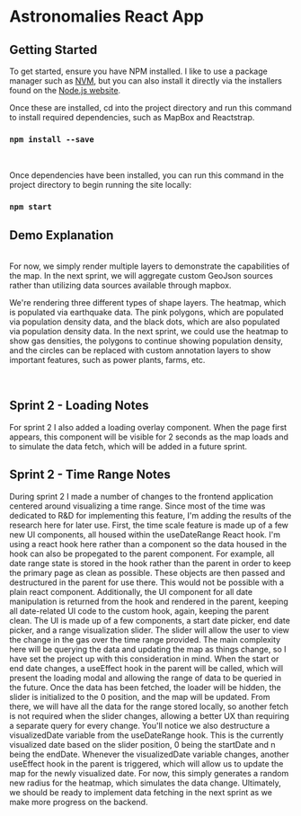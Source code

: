 # Astronomalies React App

## Getting Started

To get started, ensure you have NPM installed. I like to use a package manager such as [NVM](https://github.com/nvm-sh/nvm), but you can also install it directly via the installers found on the [Node.js website](https://nodejs.org/en/download/).

Once these are installed, cd into the project directory and run this command to install required dependencies, such as MapBox and Reactstrap.
### `npm install --save`
<br/>

Once dependencies have been installed, you can run this command in the project directory to begin running the site locally:
### `npm start`

## Demo Explanation
<br/>
For now, we simply render multiple layers to demonstrate the capabilities of the map. In the next sprint, we will aggregate custom GeoJson sources rather than utilizing data sources available through mapbox. 

<br/>

We're rendering three different types of shape layers. The heatmap, which is populated via earthquake data. The pink polygons, which are populated via population density data, and the black dots, which are also populated via population density data. In the next sprint, we could use the heatmap to show gas densities, the polygons to continue showing population density, and the circles can be replaced with custom annotation layers to show important features, such as power plants, farms, etc.

<br/>

## Sprint 2 - Loading Notes
For sprint 2 I also added a loading overlay component. When the page first appears, this component will be visible for 2 seconds as the map loads and to simulate the data fetch, which will be added in a future sprint. 

## Sprint 2 - Time Range Notes
During sprint 2 I made a number of changes to the frontend application centered around visualizing a time range. Since most of the time was dedicated to R&D for implementing this feature, I'm adding the results of the research here for later use. First, the time scale feature is made up of a few new UI components, all housed within the useDateRange React hook. I'm using a react hook here rather than a component so the data housed in the hook can also be propegated to the parent component. For example, all date range state is stored in the hook rather than the parent in order to keep the primary page as clean as possible. These objects are then passed and destructured in the parent for use there. This would not be possible with a plain react component. Additionally, the UI component for all date manipulation is returned from the hook and rendered in the parent, keeping all date-related UI code to the custom hook, again, keeping the parent clean. The UI is made up of a few components, a start date picker, end date picker, and a range visualization slider. The slider will allow the user to view the change in the gas over the time range provided. The main complexity here will be querying the data and updating the map as things change, so I have set the project up with this consideration in mind. When the start or end date changes, a useEffect hook in the parent will be called, which will present the loading modal and allowing the range of data to be queried in the future. Once the data has been fetched, the loader will be hidden, the slider is initialized to the 0 position, and the map will be updated. From there, we will have all the data for the range stored locally, so another fetch is not required when the slider changes, allowing a better UX than requiring a separate query for every change. You'll notice we also destructure a visualizedDate variable from the useDateRange hook. This is the currently visualized date based on the slider position, 0 being the startDate and n being the endDate. Whenever the visualizedDate variable changes, another useEffect hook in the parent is triggered, which will allow us to update the map for the newly visualized date. For now, this simply generates a random new radius for the heatmap, which simulates the data change. Ultimately, we should be ready to implement data fetching in the next sprint as we make more progress on the backend. 

